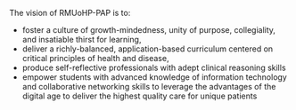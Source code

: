 The vision of RMUoHP-PAP is to:

- foster a <span class="highlight">culture of growth-mindedness</span>, <span class="highlight">unity of purpose</span>, <span class="highlight">collegiality</span>, and <span class="highlight">insatiable thirst for learning</span>, 
- deliver a <span class="highlight-orange">richly-balanced</span>, <span class="highlight-orange">application-based curriculum centered on critical principles</span> of health and disease,
- produce <span class="highlight-red">self-reflective professionals with adept clinical reasoning skills</span> 
- empower students with <span class="highlight">advanced knowledge of information technology and collaborative networking skills</span> to <span class="highlight">leverage the advantages of the digital age to deliver the highest quality care</span> for unique patients